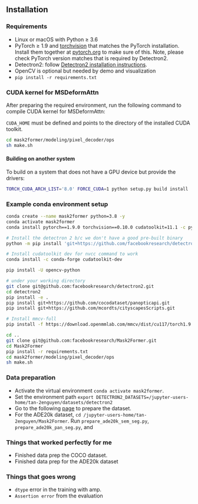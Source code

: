 ## Installation

### Requirements
- Linux or macOS with Python ≥ 3.6
- PyTorch ≥ 1.9 and [torchvision](https://github.com/pytorch/vision/) that matches the PyTorch installation.
  Install them together at [pytorch.org](https://pytorch.org) to make sure of this. Note, please check
  PyTorch version matches that is required by Detectron2.
- Detectron2: follow [Detectron2 installation instructions](https://detectron2.readthedocs.io/tutorials/install.html).
- OpenCV is optional but needed by demo and visualization
- `pip install -r requirements.txt`

### CUDA kernel for MSDeformAttn
After preparing the required environment, run the following command to compile CUDA kernel for MSDeformAttn:

`CUDA_HOME` must be defined and points to the directory of the installed CUDA toolkit.

```bash
cd mask2former/modeling/pixel_decoder/ops
sh make.sh
```

#### Building on another system
To build on a system that does not have a GPU device but provide the drivers:
```bash
TORCH_CUDA_ARCH_LIST='8.0' FORCE_CUDA=1 python setup.py build install
```

### Example conda environment setup
```bash
conda create --name mask2former python=3.8 -y
conda activate mask2former
conda install pytorch==1.9.0 torchvision==0.10.0 cudatoolkit=11.1 -c pytorch -c nvidia

# Install the detectron 2 b/c we don't have a good pre-built binary
python -m pip install 'git+https://github.com/facebookresearch/detectron2.git'

# Install cudatoolkit dev for nvcc command to work
conda install -c conda-forge cudatoolkit-dev 

pip install -U opencv-python

# under your working directory
git clone git@github.com:facebookresearch/detectron2.git
cd detectron2
pip install -e .
pip install git+https://github.com/cocodataset/panopticapi.git
pip install git+https://github.com/mcordts/cityscapesScripts.git

# Install mmcv-full
pip install -f https://download.openmmlab.com/mmcv/dist/cu117/torch1.9.0/index.html mmcv-full==1.3.17

cd ..
git clone git@github.com:facebookresearch/Mask2Former.git
cd Mask2Former
pip install -r requirements.txt
cd mask2former/modeling/pixel_decoder/ops
sh make.sh
```

### Data preparation
- Activate the virtual environment `conda activate mask2former`.
- Set the environment path `export DETECTRON2_DATASETS=/jupyter-users-home/tan-2enguyen/datasets/detectron2`
- Go to the following [page](https://github.com/thnguyn2/Mask2Former/blob/main/datasets/README.md) to prepare the dataset.
- For the ADE20k dataset, `cd /jupyter-users-home/tan-2enguyen/Mask2Former`. Run `prepare_ade20k_sem_seg.py`, `prepare_ade20k_pan_seg.py`, and 

### Things that worked perfectly for me
- Finished data prep the COCO dataset.
- Finished data prep for the ADE20k dataset

### Things that goes wrong
- `dtype` error in the training with amp.
- `Assertion error` from the evaluation

